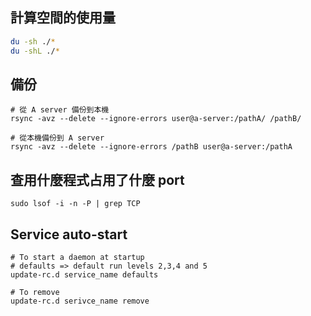 ## 計算空間的使用量

```bash
du -sh ./*
du -shL ./*
```

## 備份

```
# 從 A server 備份到本機
rsync -avz --delete --ignore-errors user@a-server:/pathA/ /pathB/

# 從本機備份到 A server
rsync -avz --delete --ignore-errors /pathB user@a-server:/pathA
```

## 查用什麼程式占用了什麼 port

```
sudo lsof -i -n -P | grep TCP
```

## Service auto-start

```
# To start a daemon at startup
# defaults => default run levels 2,3,4 and 5
update-rc.d service_name defaults

# To remove
update-rc.d serivce_name remove

```